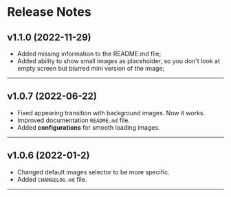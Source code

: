 # Release Notes

## v1.1.0 (2022-11-29)

- Added missing information to the README.md file;
- Added ability to show small images as placeholder, so you don't look at empty screen but blurred mini version of the image;

----

## v1.0.7 (2022-06-22)

- Fixed appearing transition with background images. Now it works.
- Improved documentation `README.md` file.
- Added **configurations** for smooth loading images.

----

## v1.0.6 (2022-01-2)

- Changed default images selector to be more specific.
- Added `CHANGELOG.md` file.

----